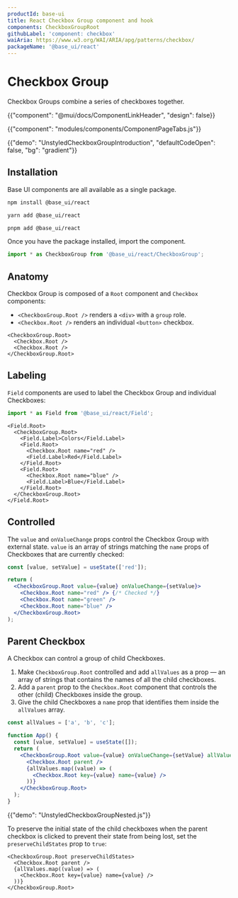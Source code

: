 ```yaml
---
productId: base-ui
title: React Checkbox Group component and hook
components: CheckboxGroupRoot
githubLabel: 'component: checkbox'
waiAria: https://www.w3.org/WAI/ARIA/apg/patterns/checkbox/
packageName: '@base_ui/react'
---
```


# Checkbox Group

<p class="description">Checkbox Groups combine a series of checkboxes together.</p>

{{"component": "@mui/docs/ComponentLinkHeader", "design": false}}

{{"component": "modules/components/ComponentPageTabs.js"}}

{{"demo": "UnstyledCheckboxGroupIntroduction", "defaultCodeOpen": false, "bg": "gradient"}}

## Installation

Base UI components are all available as a single package.

<codeblock storageKey="package-manager">

```bash npm
npm install @base_ui/react
```

```bash yarn
yarn add @base_ui/react
```

```bash pnpm
pnpm add @base_ui/react
```

</codeblock>

Once you have the package installed, import the component.

```ts
import * as CheckboxGroup from '@base_ui/react/CheckboxGroup';
```

## Anatomy

Checkbox Group is composed of a `Root` component and `Checkbox` components:

- `<CheckboxGroup.Root />` renders a `<div>` with a `group` role.
- `<Checkbox.Root />` renders an individual `<button>` checkbox.

```tsx
<CheckboxGroup.Root>
  <Checkbox.Root />
  <Checkbox.Root />
</CheckboxGroup.Root>
```

## Labeling

`Field` components are used to label the Checkbox Group and individual Checkboxes:

```jsx
import * as Field from '@base_ui/react/Field';
```

```tsx
<Field.Root>
  <CheckboxGroup.Root>
    <Field.Label>Colors</Field.Label>
    <Field.Root>
      <Checkbox.Root name="red" />
      <Field.Label>Red</Field.Label>
    </Field.Root>
    <Field.Root>
      <Checkbox.Root name="blue" />
      <Field.Label>Blue</Field.Label>
    </Field.Root>
  </CheckboxGroup.Root>
</Field.Root>
```

## Controlled

The `value` and `onValueChange` props control the Checkbox Group with external state. `value` is an array of strings matching the `name` props of Checkboxes that are currently checked:

```jsx
const [value, setValue] = useState(['red']);

return (
  <CheckboxGroup.Root value={value} onValueChange={setValue}>
    <Checkbox.Root name="red" /> {/* Checked */}
    <Checkbox.Root name="green" />
    <Checkbox.Root name="blue" />
  </CheckboxGroup.Root>
);
```

## Parent Checkbox

A Checkbox can control a group of child Checkboxes.

1. Make `CheckboxGroup.Root` controlled and add `allValues` as a prop — an array of strings that contains the names of all the child checkboxes.
2. Add a `parent` prop to the `Checkbox.Root` component that controls the other (child) Checkboxes inside the group.
3. Give the child Checkboxes a `name` prop that identifies them inside the `allValues` array.

```jsx
const allValues = ['a', 'b', 'c'];

function App() {
  const [value, setValue] = useState([]);
  return (
    <CheckboxGroup.Root value={value} onValueChange={setValue} allValues={allValues}>
      <Checkbox.Root parent />
      {allValues.map((value) => (
        <Checkbox.Root key={value} name={value} />
      ))}
    </CheckboxGroup.Root>
  );
}
```

{{"demo": "UnstyledCheckboxGroupNested.js"}}

To preserve the initial state of the child checkboxes when the parent checkbox is clicked to prevent their state from being lost, set the `preserveChildStates` prop to `true`:

```tsx
<CheckboxGroup.Root preserveChildStates>
  <Checkbox.Root parent />
  {allValues.map((value) => (
    <Checkbox.Root key={value} name={value} />
  ))}
</CheckboxGroup.Root>
```
